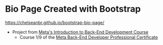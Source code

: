 # Bio Page Created with Bootstrap
https://chelseanbr.github.io/bootstrap-bio-page/

- Project from [Meta's Introduction to Back-End Development Course](https://www.coursera.org/learn/introduction-to-back-end-development/)
  - Course 1/9 of the [Meta Back-End Developer Professional Certificate](https://www.coursera.org/professional-certificates/meta-back-end-developer)
